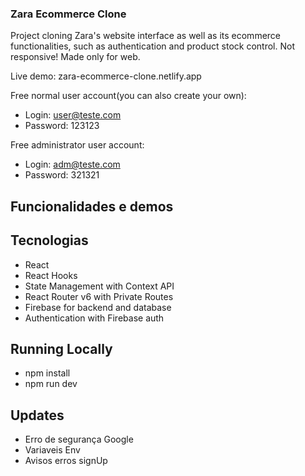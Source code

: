 ### Zara Ecommerce Clone
Project cloning Zara's website interface as well as its ecommerce functionalities, such as authentication and product stock control.
Not responsive! Made only for web.

Live demo: zara-ecommerce-clone.netlify.app

Free normal user account(you can also create your own):
- Login: user@teste.com
- Password: 123123

Free administrator user account:
- Login: adm@teste.com
- Password: 321321

## Funcionalidades e demos

## Tecnologias
- React
- React Hooks
- State Management with Context API
- React Router v6 with Private Routes
- Firebase for backend and database
- Authentication with Firebase auth

## Running Locally
- npm install
- npm run dev

## Updates
- Erro de segurança Google
- Variaveis Env
- Avisos erros signUp